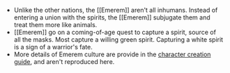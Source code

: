 + Unlike the other nations, the [[Emerem]] aren't all inhumans. Instead of entering a union with the spirits, the [[Emerem]] subjugate them and treat them more like animals.
+ [[Emerem]] go on a coming-of-age quest to capture a spirit, source of all the masks. Most capture a willing green spirit. Capturing a white spirit is a sign of a warrior's fate.
+ More details of Emerem culture are provide in the [character creation guide](web/frostbearer_character_creation.html), and aren't reproduced here.